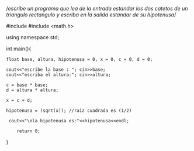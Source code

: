 /*escribe un programa que lea de la entrada estandar 
los dos catetos de un triangulo rectangulo  y escriba en la 
salida estandar de su hipotenusa*/

#include <iostream>
#include <math.h>

using namespace std;

int main(){
	
	float base, altura, hipotenusa = 0, x = 0, c = 0, d = 0;
	
	cout<<"escribe la base : "; cin>>base;
	cout<<"escriba el altura:"; cin>>altura;
        
    c = base * base;
    d = altura * altura;
        
    x = c + d;
    
    hipotenusa = (sqrt(x)); //raiz cuadrada es (1/2)
    
     cout<<"\nla hipotenusa es:"<<hipotenusa<<endl;
    
		return 0;
}

